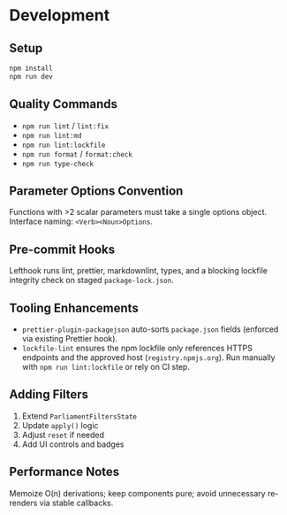 # Development

## Setup

```bash
npm install
npm run dev
```

## Quality Commands

- `npm run lint` / `lint:fix`
- `npm run lint:md`
- `npm run lint:lockfile`
- `npm run format` / `format:check`
- `npm run type-check`

## Parameter Options Convention

Functions with >2 scalar parameters must take a single options object. Interface naming: `<Verb><Noun>Options`.

## Pre-commit Hooks

Lefthook runs lint, prettier, markdownlint, types, and a blocking lockfile integrity check on staged
`package-lock.json`.

## Tooling Enhancements

- `prettier-plugin-packagejson` auto-sorts `package.json` fields (enforced via existing Prettier hook).
- `lockfile-lint` ensures the npm lockfile only references HTTPS endpoints and the approved host (`registry.npmjs.org`).
  Run manually with `npm run lint:lockfile` or rely on CI step.

## Adding Filters

1. Extend `ParliamentFiltersState`
2. Update `apply()` logic
3. Adjust `reset` if needed
4. Add UI controls and badges

## Performance Notes

Memoize O(n) derivations; keep components pure; avoid unnecessary re-renders via stable callbacks.
